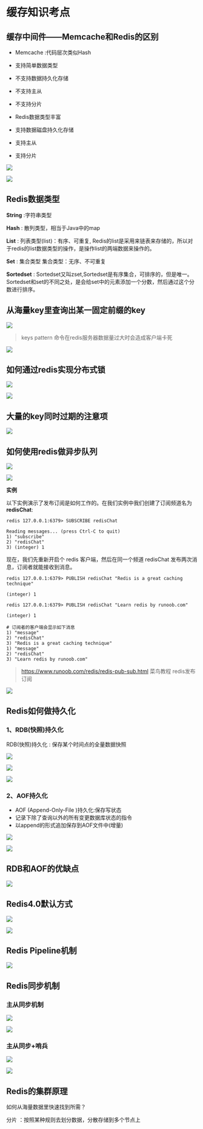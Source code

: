 # 缓存知识考点

## 缓存中间件——Memcache和Redis的区别

- Memcache :代码层次类似Hash

- 支持简单数据类型 

- 不支持数据持久化存储 

- 不支持主从

-  不支持分片

  

- Redis数据类型丰富

- 支持数据磁盘持久化存储

- 支持主从

- 支持分片

![](F:\BigDataNote\Bigdata\zh\面试集锦\Redis\assert\2019-08-23_09-57-35.png)

![](F:\BigDataNote\Bigdata\zh\面试集锦\Redis\assert\2019-08-23_10-02-02.png)

## Redis数据类型

**String** :字符串类型

**Hash** : 散列类型，相当于Java中的map

**List** : 列表类型(list)：有序、可重复, Redis的list是采用来链表来存储的，所以对于redis的list数据类型的操作，是操作list的两端数据来操作的。

**Set** : 集合类型    集合类型：无序、不可重复

**Sortedset** : Sortedset又叫zset,Sortedset是有序集合，可排序的，但是唯一。Sortedset和set的不同之处，是会给set中的元素添加一个分数，然后通过这个分数进行排序。



## 从海量key里查询出某一固定前缀的key

![](F:\BigDataNote\Bigdata\zh\面试集锦\Redis\assert\2019-08-23_14-23-31.png)

> keys pattern 命令在redis服务器数据量过大时会造成客户端卡死

![](F:\BigDataNote\Bigdata\zh\面试集锦\Redis\assert\2019-08-23_14-31-00.png)

## 如何通过redis实现分布式锁

![](F:\BigDataNote\Bigdata\zh\面试集锦\Redis\assert\2019-08-23_14-54-25.png)

![](F:\BigDataNote\Bigdata\zh\面试集锦\Redis\assert\2019-08-23_14-57-16.png)

## 大量的key同时过期的注意项

![](F:\BigDataNote\Bigdata\zh\面试集锦\Redis\assert\2019-08-23_14-56-31.png)

## 如何使用redis做异步队列

![](F:\BigDataNote\Bigdata\zh\面试集锦\Redis\assert\2019-08-23_15-04-45.png)

![](F:\BigDataNote\Bigdata\zh\面试集锦\Redis\assert\2019-08-23_15-06-13.png)

**实例**

以下实例演示了发布订阅是如何工作的。在我们实例中我们创建了订阅频道名为 **redisChat**:

```shell
redis 127.0.0.1:6379> SUBSCRIBE redisChat

Reading messages... (press Ctrl-C to quit)
1) "subscribe"
2) "redisChat"
3) (integer) 1
```

现在，我们先重新开启个 redis 客户端，然后在同一个频道 redisChat 发布两次消息，订阅者就能接收到消息。

```shell
redis 127.0.0.1:6379> PUBLISH redisChat "Redis is a great caching technique"

(integer) 1

redis 127.0.0.1:6379> PUBLISH redisChat "Learn redis by runoob.com"

(integer) 1

# 订阅者的客户端会显示如下消息
1) "message"
2) "redisChat"
3) "Redis is a great caching technique"
1) "message"
2) "redisChat"
3) "Learn redis by runoob.com"
```


> https://www.runoob.com/redis/redis-pub-sub.html  菜鸟教程 redis发布订阅

![](F:\BigDataNote\Bigdata\zh\面试集锦\Redis\assert\2019-08-23_15-19-01.png)

## Redis如何做持久化

### 1、RDB(快照)持久化

RDB(快照)持久化 : 保存某个时间点的全量数据快照

![](F:\BigDataNote\Bigdata\zh\面试集锦\Redis\assert\2019-08-23_15-30-57.png)

![](F:\BigDataNote\Bigdata\zh\面试集锦\Redis\assert\2019-08-23_15-38-50.png)

![](F:\BigDataNote\Bigdata\zh\面试集锦\Redis\assert\2019-08-23_15-43-15.png)

### 2、AOF持久化

- AOF (Append-Only-File )持久化:保存写状态
- 记录下除了查询以外的所有变更数据库状态的指令
- 以append的形式追加保存到AOF文件中(增量)



![](F:\BigDataNote\Bigdata\zh\面试集锦\Redis\assert\2019-08-23_15-54-05.png)

![](F:\BigDataNote\Bigdata\zh\面试集锦\Redis\assert\2019-08-23_15-55-43.png)

## RDB和AOF的优缺点

![](F:\BigDataNote\Bigdata\zh\面试集锦\Redis\assert\2019-08-23_15-57-14.png)

## Redis4.0默认方式

![](F:\BigDataNote\Bigdata\zh\面试集锦\Redis\assert\2019-08-23_16-00-57.png)

![](F:\BigDataNote\Bigdata\zh\面试集锦\Redis\assert\2019-08-23_16-01-46.png)

## Redis Pipeline机制

![](F:\BigDataNote\Bigdata\zh\面试集锦\Redis\assert\2019-08-23_16-05-51.png)

 

## Redis同步机制

### 主从同步机制

![](F:\BigDataNote\Bigdata\zh\面试集锦\Redis\assert\2019-08-23_16-10-33.png)

![](F:\BigDataNote\Bigdata\zh\面试集锦\Redis\assert\2019-08-23_16-12-15.png)

### 主从同步+哨兵

![](F:\BigDataNote\Bigdata\zh\面试集锦\Redis\assert\2019-08-23_16-15-24.png)

![](F:\BigDataNote\Bigdata\zh\面试集锦\Redis\assert\2019-08-23_16-42-07.png)

## Redis的集群原理

如何从海量数据里快速找到所需？

分片 ：按照某种规则去划分数据，分散存储到多个节点上

